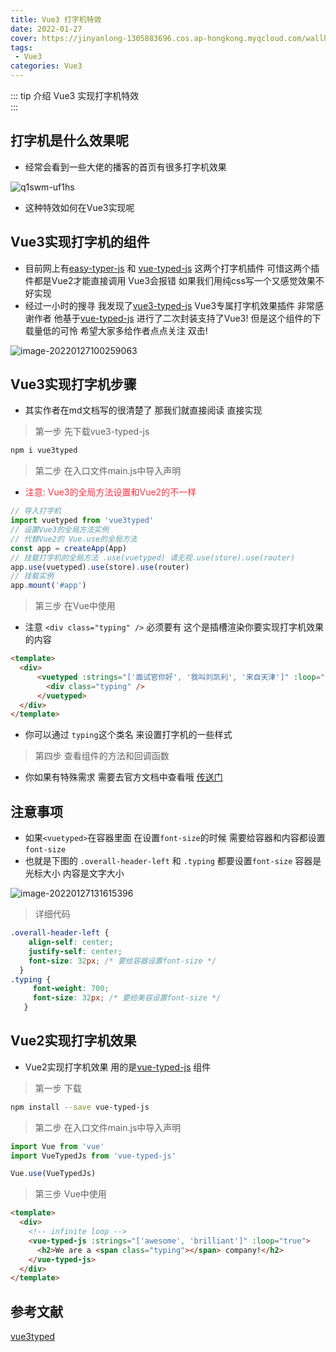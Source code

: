 ```yaml
---
title: Vue3 打字机特效
date: 2022-01-27
cover: https://jinyanlong-1305883696.cos.ap-hongkong.myqcloud.com/wallhaven-e7ro2o.jpg
tags:
 - Vue3
categories: Vue3
---
```


::: tip 介绍
Vue3 实现打字机特效<br>
:::

<!-- more -->

## 打字机是什么效果呢

* 经常会看到一些大佬的播客的首页有很多打字机效果

![q1swm-uf1hs](https://jinyanlong-1305883696.cos.ap-hongkong.myqcloud.com/q1swm-uf1hs.gif)

* 这种特效如何在Vue3实现呢

## Vue3实现打字机的组件

* 目前网上有[easy-typer-js](https://redqueen.gitee.io/typer/#%E4%B8%80%E3%80%81%E6%95%88%E6%9E%9C%E5%B1%95%E7%A4%BA) 和 [vue-typed-js](https://github.com/Orlandster/vue-typed-js) 这两个打字机插件 可惜这两个插件都是Vue2才能直接调用 Vue3会报错 如果我们用纯css写一个又感觉效果不好实现 
* 经过一小时的搜寻 我发现了[vue3-typed-js](https://github.com/Verdicts-ye/vue3-typed-js) Vue3专属打字机效果插件 非常感谢作者 他基于[vue-typed-js](https://github.com/Orlandster/vue-typed-js) 进行了二次封装支持了Vue3! 但是这个组件的下载量低的可怜 希望大家多给作者点点关注 双击!

![image-20220127100259063](https://jinyanlong-1305883696.cos.ap-hongkong.myqcloud.com/image-20220127100259063.png)

## Vue3实现打字机步骤

* 其实作者在md文档写的很清楚了 那我们就直接阅读 直接实现

> 第一步 先下载vue3-typed-js

```bash
npm i vue3typed
```

> 第二步 在入口文件main.js中导入声明

* <font color =#ff3040>注意: Vue3的全局方法设置和Vue2的不一样</font>

```javascript
// 导入打字机
import vuetyped from 'vue3typed'
// 设置Vue3的全局方法实例
// 代替Vue2的 Vue.use的全局方法
const app = createApp(App)
// 挂载打字机的全局方法 .use(vuetyped) 请无视.use(store).use(router)
app.use(vuetyped).use(store).use(router)
// 挂载实例
app.mount('#app')
```

> 第三步 在Vue中使用

* 注意 `<div class="typing" />` 必须要有 这个是插槽渲染你要实现打字机效果的内容

```html
<template>
  <div>
      <vuetyped :strings="['面试官你好', '我叫刘凯利', '来自天津']" :loop="true" :smart-backspace="true">
        <div class="typing" />
      </vuetyped>
  </div>
</template>
```

* 你可以通过 `typing`这个类名 来设置打字机的一些样式

> 第四步 查看组件的方法和回调函数

* 你如果有特殊需求 需要去官方文档中查看哦 [传送门](https://github.com/Verdicts-ye/vue3-typed-js#properties)

## 注意事项

* 如果`<vuetyped>`在容器里面 在设置`font-size`的时候 需要给容器和内容都设置`font-size`
* 也就是下图的 `.overall-header-left` 和 `.typing` 都要设置`font-size` 容器是光标大小 内容是文字大小

![image-20220127131615396](https://jinyanlong-1305883696.cos.ap-hongkong.myqcloud.com/image-20220127131615396.png)

> 详细代码

```css
.overall-header-left {
    align-self: center;
    justify-self: center;
    font-size: 32px; /* 要给容器设置font-size */
  }
.typing {
     font-weight: 700;
     font-size: 32px; /* 要给美容设置font-size */
   }
```

## Vue2实现打字机效果

* Vue2实现打字机效果 用的是[vue-typed-js](https://github.com/Orlandster/vue-typed-js#vue-typed-js) 组件 

> 第一步 下载

```bash
npm install --save vue-typed-js
```

> 第二步 在入口文件main.js中导入声明

```js
import Vue from 'vue'
import VueTypedJs from 'vue-typed-js'

Vue.use(VueTypedJs)
```

> 第三步 Vue中使用

```html
<template>
  <div>
	<!-- infinite loop -->
    <vue-typed-js :strings="['awesome', 'brilliant']" :loop="true">
      <h2>We are a <span class="typing"></span> company!</h2>
    </vue-typed-js>
  </div>
</template>
```

## 参考文献

[vue3typed](https://github.com/Verdicts-ye/vue3-typed-js)

